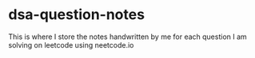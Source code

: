# dsa-question-notes

This is where I store the notes handwritten by me for each question I am solving on leetcode using neetcode.io
